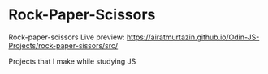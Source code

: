 # Rock-Paper-Scissors
Rock-paper-scissors
Live preview: https://airatmurtazin.github.io/Odin-JS-Projects/rock-paper-sissors/src/

Projects that I make while studying JS
